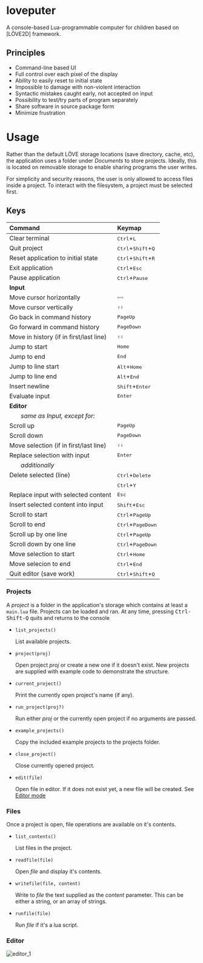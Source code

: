 # loveputer

A console-based Lua-programmable computer for children based on [LÖVE2D] framework.

## Principles

- Command-line based UI
- Full control over each pixel of the display
- Ability to easily reset to initial state
- Impossible to damage with non-violent interaction
- Syntactic mistakes caught early, not accepted on input
- Possibility to test/try parts of program separately
- Share software in source package form
- Minimize frustration

# Usage

Rather than the default LÖVE storage locations (save directory, cache, etc), the
application uses a folder under _Documents_ to store projects. Ideally, this is
located on removable storage to enable sharing programs the user writes.

For simplicity and security reasons, the user is only allowed to access files
inside a project. To interact with the filesystem, a project must be selected
first.

## Keys

| Command                                                           | Keymap                                        |
| :---------------------------------------------------------------- | :-------------------------------------------- |
| Clear terminal                                                    | <kbd>Ctrl</kbd>+<kbd>L</kbd>                  |
| Quit project                                                      | <kbd>Ctrl</kbd>+<kbd>Shift</kbd>+<kbd>Q</kbd> |
| Reset application to initial state                                | <kbd>Ctrl</kbd>+<kbd>Shift</kbd>+<kbd>R</kbd> |
| Exit application                                                  | <kbd>Ctrl</kbd>+<kbd>Esc</kbd>                |
| Pause application                                                 | <kbd>Ctrl</kbd>+<kbd>Pause</kbd>              |
| **Input**                                                         |
| Move cursor horizontally                                          | <kbd>⇦</kbd><kbd>⇨</kbd>                      |
| Move cursor vertically                                            | <kbd>⇧</kbd><kbd>⇩</kbd>                      |
| Go back in command history                                        | <kbd>PageUp</kbd>                             |
| Go forward in command history                                     | <kbd>PageDown</kbd>                           |
| Move in history (if in first/last line)                           | <kbd>⇧</kbd><kbd>⇩</kbd>                      |
| Jump to start                                                     | <kbd>Home</kbd>                               |
| Jump to end                                                       | <kbd>End</kbd>                                |
| Jump to line start                                                | <kbd>Alt</kbd>+<kbd>Home</kbd>                |
| Jump to line end                                                  | <kbd>Alt</kbd>+<kbd>End</kbd>                 |
| Insert newline                                                    | <kbd>Shift</kbd>+<kbd>Enter</kbd>             |
| Evaluate input                                                    | <kbd>Enter</kbd>                              |
| **Editor**                                                        |
| &nbsp;&nbsp;&nbsp;&nbsp;&nbsp;&nbsp; _same as Input, except for:_ |
| Scroll up                                                         | <kbd>PageUp</kbd>                             |
| Scroll down                                                       | <kbd>PageDown</kbd>                           |
| Move selection (if in first/last line)                            | <kbd>⇧</kbd><kbd>⇩</kbd>                      |
| Replace selection with input                                      | <kbd>Enter</kbd>                              |
| &nbsp;&nbsp;&nbsp;&nbsp;&nbsp;&nbsp; _additionally_               |
| Delete selected (line)                                            | <kbd>Ctrl</kbd>+<kbd>Delete</kbd>             |
|                                                                   | <kbd>Ctrl</kbd>+<kbd>Y</kbd>                  |
| Replace input with selected content                               | <kbd>Esc</kbd>                                |
| Insert selected content into input                                | <kbd>Shift</kbd>+<kbd>Esc</kbd>               |
| Scroll to start                                                   | <kbd>Ctrl</kbd>+<kbd>PageUp</kbd>             |
| Scroll to end                                                     | <kbd>Ctrl</kbd>+<kbd>PageDown</kbd>           |
| Scroll up by one line                                             | <kbd>Ctrl</kbd>+<kbd>PageUp</kbd>             |
| Scroll down by one line                                           | <kbd>Ctrl</kbd>+<kbd>PageDown</kbd>           |
| Move selection to start                                           | <kbd>Ctrl</kbd>+<kbd>Home</kbd>               |
| Move selecion to end                                              | <kbd>Ctrl</kbd>+<kbd>End</kbd>                |
| Quit editor (save work)                                           | <kbd>Ctrl</kbd>+<kbd>Shift</kbd>+<kbd>Q</kbd> |

### Projects

A _project_ is a folder in the application's storage which contains at least a
`main.lua` file.
Projects can be loaded and ran. At any time, pressing <kbd>Ctrl-Shift-Q</kbd>
quits and returns to the console

- `list_projects()`

  List available projects.

- `project(proj)`

  Open project _proj_ or create a new one if it doesn't exist.
  New projects are supplied with example code to demonstrate the structure.

- `current_project()`

  Print the currently open project's name (if any).

- `run_project(proj?)`

  Run either _proj_ or the currently open project if no arguments are passed.

- `example_projects()`

  Copy the included example projects to the projects folder.

- `close_project()`

  Close currently opened project.

- `edit(file)`

  Open file in editor. If it does not exist yet, a new file will be created.
  See [Editor mode](#editor)

### Files

Once a project is open, file operations are available on it's contents.

- `list_contents()`

  List files in the project.

- `readfile(file)`

  Open _file_ and display it's contents.

- `writefile(file, content)`

  Write to _file_ the text supplied as the _content_ parameter. This can be
  either a string, or an array of strings.

- `runfile(file)`

  Run _file_ if it's a lua script.

### Editor

![editor_1](./doc/interface/editor_1.png)
